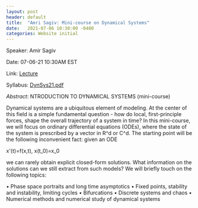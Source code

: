 ```yaml
---
layout: post
header: default
title:  "Amri Sagiv: Mini-course on Dynamical Systems"
date:   2021-07-06 10:30:00 -0400
categories: Website initial
---
```


Speaker: Amir Sagiv

Date: 07-06-21 10:30AM EST

Link: [Lecture](https://columbiauniversity.zoom.us/j/93079929576?pwd=K1d1WHFjempUcUNsWHZFNHlQc2N5UT09)

Syllabus: [DynSys21.pdf](https://columbiaundergradmathmodeling.github.io/Home/assets/REU21_DynSys_syllabus.pdf)

*Abstract*: 
NTRODUCTION TO DYNAMICAL SYSTEMS (mini-course)

Dynamical systems are a ubiquitous element of modeling. At the center of this field is a simple fundamental question - how do local, first-principle forces, shape the overall trajectory of a system in time? In this mini-course, we will focus on ordinary differential equations (ODEs), where the state of the system is prescribed by a vector in R^d or C^d. The starting point will be the following inconvenient fact: given an ODE

x'(t)=f(x,t), x(t_0)=x_0

we can rarely obtain explicit closed-form solutions. What information on the solutions can we still extract from such models?
We will briefly touch on the following topics:

• Phase space portraits and long time asymptotics
• Fixed points, stability and instability, limiting cycles
• Bifurcations
• Discrete systems and chaos
• Numerical methods and numerical study of dynamical systems
